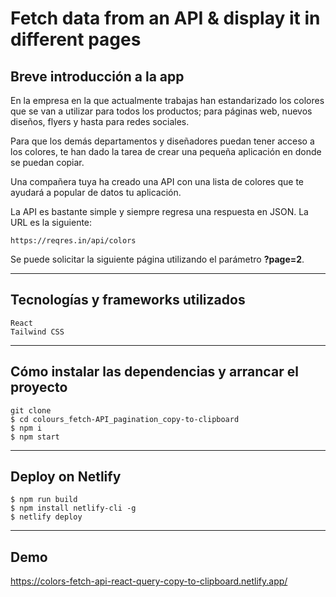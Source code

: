 # Fetch data from an API & display it in different pages

## Breve introducción a la app

En la empresa en la que actualmente trabajas han estandarizado los colores que se van a utilizar para todos los productos; para páginas web, nuevos diseños, flyers y hasta para redes sociales.

Para que los demás departamentos y diseñadores puedan tener acceso a los colores, te han dado la tarea de crear una pequeña aplicación en donde se puedan copiar.

Una compañera tuya ha creado una API con una lista de colores que te ayudará a popular de datos tu aplicación.

La API es bastante simple y siempre regresa una respuesta en JSON. La URL es la siguiente:
```
https://reqres.in/api/colors
```   

Se puede solicitar la siguiente página utilizando el parámetro **?page=2**.
***

## Tecnologías y frameworks utilizados   
```
React
Tailwind CSS
```
  

***
## Cómo instalar las dependencias y arrancar el proyecto
```
git clone
$ cd colours_fetch-API_pagination_copy-to-clipboard
$ npm i
$ npm start
```
***
## Deploy on Netlify
```
$ npm run build
$ npm install netlify-cli -g
$ netlify deploy
```

***

## Demo
https://colors-fetch-api-react-query-copy-to-clipboard.netlify.app/


